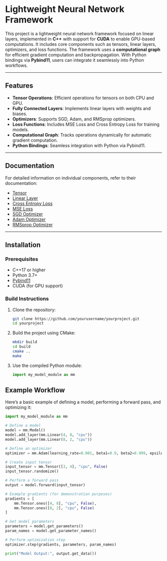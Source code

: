 # Lightweight Neural Network Framework

This project is a lightweight neural network framework focused on linear layers, implemented in **C++** with support for **CUDA** to enable GPU-based computations. It includes core components such as tensors, linear layers, optimizers, and loss functions. The framework uses a **computational graph** for efficient gradient computation and backpropagation. With Python bindings via **Pybind11**, users can integrate it seamlessly into Python workflows.

---

## Features
- **Tensor Operations**: Efficient operations for tensors on both CPU and GPU.
- **Fully Connected Layers**: Implements linear layers with weights and biases.
- **Optimizers**: Supports SGD, Adam, and RMSprop optimizers.
- **Loss Functions**: Includes MSE Loss and Cross Entropy Loss for training models.
- **Computational Graph**: Tracks operations dynamically for automatic gradient computation.
- **Python Bindings**: Seamless integration with Python via Pybind11.

---

## Documentation
For detailed information on individual components, refer to their documentation:
- [Tensor](src/tensor/README.md)
- [Linear Layer](src/layers/README.md)
- [Cross Entropy Loss](src/losses/README.md)
- [MSE Loss](src/losses/README.md)
- [SGD Optimizer](src/optimizers/README.md)
- [Adam Optimizer](src/optimizers/README.md)
- [RMSprop Optimizer](src/optimizers/README.md)

---

## Installation

### Prerequisites
- C++17 or higher
- Python 3.7+
- [Pybind11](https://github.com/pybind/pybind11)
- CUDA (for GPU support)

### Build Instructions
1. Clone the repository:
   ```bash
   git clone https://github.com/yourusername/yourproject.git
   cd yourproject
2. Build the project using CMake:
   ```bash
   mkdir build
   cd build
   cmake ..
   make
3. Use the compiled Python module:
   ```python
   import my_model_module as mm

## Example Workflow
Here’s a basic example of defining a model, performing a forward pass, and optimizing it:
```python
import my_model_module as mm

# Define a model
model = mm.Model()
model.add_layer(mm.Linear(4, 8, "cpu"))
model.add_layer(mm.Linear(8, 2, "cpu"))

# Define an optimizer
optimizer = mm.Adam(learning_rate=0.001, beta1=0.9, beta2=0.999, epsilon=1e-8)

# Create input tensor
input_tensor = mm.Tensor([3, 4], "cpu", False)
input_tensor.randomize()

# Perform a forward pass
output = model.forward(input_tensor)

# Example gradients (for demonstration purposes)
gradients = [
    mm.Tensor.ones([4, 8], "cpu", False),
    mm.Tensor.ones([8, 2], "cpu", False)
]

# Get model parameters
parameters = model.get_parameters()
param_names = model.get_parameter_names()

# Perform optimization step
optimizer.step(gradients, parameters, param_names)

print("Model Output:", output.get_data())

